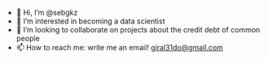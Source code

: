 - 👋 Hi, I’m @sebgkz
- 👀 I’m interested in becoming a data scientist
- 💞️ I’m looking to collaborate on projects about the credit debt of common people
- 📫 How to reach me: write me an email! giral31do@gmail.com

<!---
sebgkz/sebgkz is a ✨ special ✨ repository because its `README.md` (this file) appears on your GitHub profile.
You can click the Preview link to take a look at your changes.
--->
